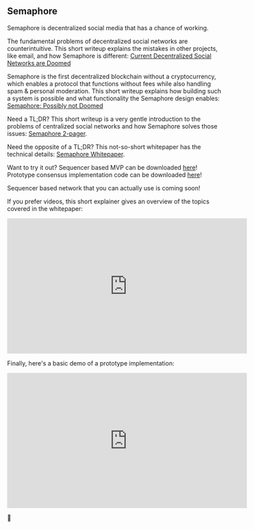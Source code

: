 ## Semaphore

Semaphore is decentralized social media that has a chance of working.

The fundamental problems of decentralized social networks are counterintuitive. This short writeup explains the mistakes in other projects, like email, and how Semaphore is different: 
<a href="https://github.com/SirLemmings/Semaphore-Demo/blob/main/Current%20Decentralized%20Social%20Networks%20are%20Doomed.pdf" target="_blank">Current Decentralized Social Networks are Doomed</a>

Semaphore is the first decentralized blockchain without a cryptocurrency, which enables a protocol that functions without fees while also handling spam & personal moderation. This short writeup explains how building such a system is possible and what functionality the Semaphore design enables: 
<a href="https://github.com/SirLemmings/Semaphore-Demo/blob/main/Semaphore-%20Possibly%20not%20Doomed.pdf" target="_blank">Semaphore: Possibly not Doomed</a>

Need a TL;DR? This short writeup is a very gentle introduction to the problems of centralized social networks and how Semaphore solves those issues: 
<a href="https://github.com/SirLemmings/Semaphore-Demo/blob/main/semaphore_2_pager.pdf" target="_blank">Semaphore 2-pager</a>.

Need the opposite of a TL;DR? This not-so-short whitepaper has the technical details: 
<a href="https://github.com/SirLemmings/Semaphore-Demo/blob/main/Semaphore%20White%20Paper.pdf" target="_blank">Semaphore Whitepaper</a>.

Want to try it out? 
Sequencer based MVP can be downloaded <a href="https://github.com/SirLemmings/Semaphore_Sequencer" target="_blank">here</a>!
Prototype consensus implementation code can be downloaded <a href="https://github.com/SirLemmings/Semaphore-Demo/tree/main/Semaphore" target="_blank">here</a>!


Sequencer based network that you can actually use is coming soon!

If you prefer videos, this short explainer gives an overview of the topics covered in the whitepaper:

<iframe width="560" height="315" src="https://www.youtube.com/embed/tXhwmqeeuto" title="YouTube video player" frameborder="0" allow="accelerometer; autoplay; clipboard-write; encrypted-media; gyroscope; picture-in-picture" allowfullscreen></iframe>

Finally, here's a basic demo of a prototype implementation:

<iframe width="560" height="315" src="https://www.youtube.com/embed/gjo0V2Z3iJE" title="YouTube video player" frameborder="0" allow="accelerometer; autoplay; clipboard-write; encrypted-media; gyroscope; picture-in-picture" allowfullscreen></iframe>

🫡


